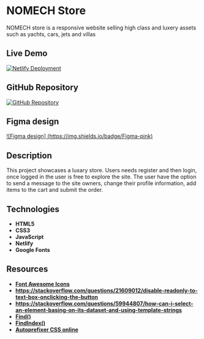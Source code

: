 # NOMECH Store

NOMECH store is a responsive website selling high class and luxery assets such as yachts, cars, jets and villas

## Live Demo

[![Netlify Deployment](https://img.shields.io/badge/Deploy-on%20Netlify-brightgreen)](https://nomech-store.netlify.app/)

## GitHub Repository

[![GitHub Repository](https://img.shields.io/badge/GitHub-Repo-blue)](https://github.com/nomech/Final/tree/main/src/js)


## Figma design

[![Figma design] (https://img.shields.io/badge/Figma-pink)](https://www.figma.com/design/nYJgNeWXnTCE9FX0fytFa4/NOMECH---Final-project?node-id=0-1&t=M758HQyVepLFCWpF-1)

## Description

This project showcases a luxary store. Users needs register and then login, once logged in the user is free to explore the site. The user have the option to send a message to the site owners, change their profile information, add items to the cart and submit the order.

## Technologies

- **HTML5**
- **CSS3**
- **JavaScript**
- **Netlify**
- **Google Fonts**

## Resources 
- **[Font Awesome Icons](https://fontawesome.com/)**
- **https://stackoverflow.com/questions/21609012/disable-readonly-to-text-box-onclicking-the-button**
- **https://stackoverflow.com/questions/59944807/how-can-i-select-an-element-basing-on-its-dataset-and-using-template-strings**
- **[Find()](https://developer.mozilla.org/en-US/docs/Web/JavaScript/Reference/Global_Objects/Array/find)**
- **[FindIndex()](https://developer.mozilla.org/en-US/docs/Web/JavaScript/Reference/Global_Objects/Array/findIndex)**
- **[Autoprefixer CSS online](https://autoprefixer.github.io/)**
